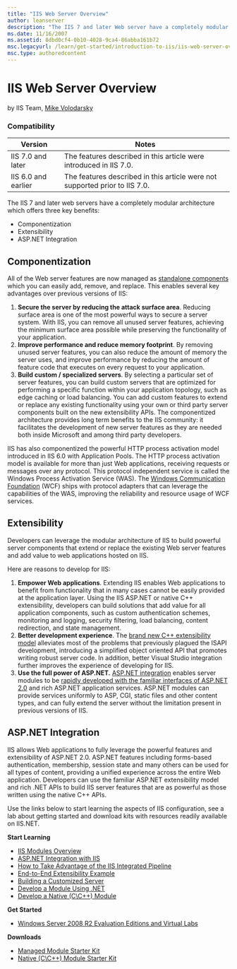 ```yaml
---
title: "IIS Web Server Overview"
author: leanserver
description: "The IIS 7 and later Web server have a completely modular architecture that offers three key benefits: Componentization, Extensibility, and ASP.NET Integratio..."
ms.date: 11/16/2007
ms.assetid: 8dbd0cf4-0b10-4028-9ca4-86abba161b72
msc.legacyurl: /learn/get-started/introduction-to-iis/iis-web-server-overview
msc.type: authoredcontent
---
```

IIS Web Server Overview
====================
by IIS Team, [Mike Volodarsky](https://github.com/leanserver)

### Compatibility


| Version | Notes |
| --- | --- |
| IIS 7.0 and later | The features described in this article were introduced in IIS 7.0. |
| IIS 6.0 and earlier | The features described in this article were not supported prior to IIS 7.0. |


The IIS 7 and later web servers have a completely modular architecture which offers three key benefits:

- Componentization
- Extensibility
- ASP.NET Integration

## Componentization

All of the Web server features are now managed as [standalone components](iis-modules-overview.md) which you can easily add, remove, and replace. This enables several key advantages over previous versions of IIS:

1. **Secure the server by reducing the attack surface area**. Reducing surface area is one of the most powerful ways to secure a server system. With IIS, you can remove all unused server features, achieving the minimum surface area possible while preserving the functionality of your application.
2. **Improve performance and reduce memory footprint**. By removing unused server features, you can also reduce the amount of memory the server uses, and improve performance by reducing the amount of feature code that executes on every request to your application.
3. **Build custom / specialized servers**. By selecting a particular set of server features, you can build custom servers that are optimized for performing a specific function within your application topology, such as edge caching or load balancing. You can add custom features to extend or replace any existing functionality using your own or third party server components built on the new extensibility APIs. The componentized architecture provides long term benefits to the IIS community: it facilitates the development of new server features as they are needed both inside Microsoft and among third party developers.

IIS has also componentized the powerful HTTP process activation model introduced in IIS 6.0 with Application Pools. The HTTP process activation model is available for more than just Web applications, receiving requests or messages over any protocol. This protocol independent service is called the Windows Process Activation Service (WAS). The [Windows Communication Foundation](https://msdn.microsoft.com/library/ms735119.aspx) (WCF) ships with protocol adapters that can leverage the capabilities of the WAS, improving the reliability and resource usage of WCF services.

## Extensibility

Developers can leverage the modular architecture of IIS to build powerful server components that extend or replace the existing Web server features and add value to web applications hosted on IIS.

Here are reasons to develop for IIS:

1. **Empower Web applications**. Extending IIS enables Web applications to benefit from functionality that in many cases cannot be easily provided at the application layer. Using the IIS ASP.NET or native C++ extensibility, developers can build solutions that add value for all application components, such as custom authentication schemes, monitoring and logging, security filtering, load balancing, content redirection, and state management.
2. **Better development experience**. The [brand new C++ extensibility model](../../develop/runtime-extensibility/develop-a-native-cc-module-for-iis.md) alleviates most of the problems that previously plagued the ISAPI development, introducing a simplified object oriented API that promotes writing robust server code. In addition, better Visual Studio integration further improves the experience of developing for IIS.
3. **Use the full power of ASP.NET.** [ASP.NET integration](../../application-frameworks/building-and-running-aspnet-applications/aspnet-integration-with-iis.md) enables server modules to be [rapidly developed with the familiar interfaces of ASP.NET 2.0](../../develop/runtime-extensibility/developing-a-module-using-net.md) and rich ASP.NET application services. ASP.NET modules can provide services uniformly to ASP, CGI, static files and other content types, and can fully extend the server without the limitation present in previous versions of IIS.

## ASP.NET Integration

IIS allows Web applications to fully leverage the powerful features and extensibility of ASP.NET 2.0. ASP.NET features including forms-based authentication, membership, session state and many others can be used for all types of content, providing a unified experience across the entire Web application. Developers can use the familiar ASP.NET extensibility model and rich .NET APIs to build IIS server features that are as powerful as those written using the native C++ APIs.

Use the links below to start learning the aspects of IIS configuration, see a lab about getting started and download kits with resources readily available on IIS.NET.

**Start Learning**

- [IIS Modules Overview](iis-modules-overview.md)
- [ASP.NET Integration with IIS](../../application-frameworks/building-and-running-aspnet-applications/aspnet-integration-with-iis.md)
- [How to Take Advantage of the IIS Integrated Pipeline](../../application-frameworks/building-and-running-aspnet-applications/how-to-take-advantage-of-the-iis-integrated-pipeline.md)
- [End-to-End Extensibility Example](../../develop/runtime-extensibility/an-end-to-end-extensibility-example-for-iis-developers.md)
- [Building a Customized Server](../planning-your-iis-architecture/index.md)
- [Develop a Module Using .NET](../../develop/runtime-extensibility/developing-a-module-using-net.md)
- [Develop a Native (C\C++) Module](../../develop/runtime-extensibility/develop-a-native-cc-module-for-iis.md)

**Get Started**

- [Windows Server 2008 R2 Evaluation Editions and Virtual Labs](https://www.microsoft.com/en-us/server-cloud/windows-server/2008-r2-trial.aspx)

**Downloads**

- [Managed Module Starter Kit](https://www.iis.net/downloads/community)
- [Native (C\C++) Module Starter Kit](https://www.iis.net/downloads/community)